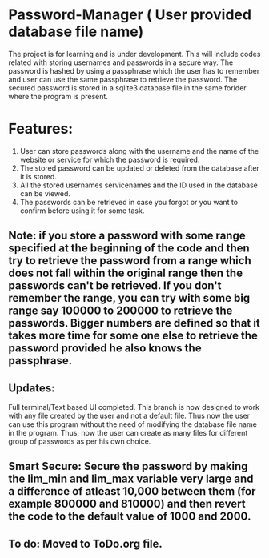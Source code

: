 # Password-Manager ( User provided database file name)
The project is for learning and is under development.
This will include codes related with storing usernames and passwords in a secure way.
The password is hashed by using a passphrase which the user has to remember and user can use the same passphrase to retrieve the password.
The secured password is stored in a sqlite3 database file in the same forlder where the program is present.
# Features:
 1. User can store passwords along with the username and the name of the website or service for which the password is required.
 2. The stored password can be updated or deleted from the database after it is stored.
 3. All the stored usernames servicenames and the ID used in the database can be viewed.
 4. The passwords can be retrieved in case you forgot or you want to confirm before using it for some task.
 
 
## Note: if you store a password with some range specified at the beginning of the code and then try to retrieve the password from a range which does not fall within the original range then the passwords can't be retrieved. If you don't remember the range, you can try with some big range say 100000 to 200000 to retrieve the passwords. Bigger numbers are defined so that it takes more time for some one else to retrieve the password provided he also knows the passphrase.

## Updates: 
Full terminal/Text based UI completed.
This branch is now designed to work with any file created by the user and not a default file. Thus now the user can use this program without the need of modifying the database file name in the program.
Thus, now the user can create as many files for different group of passwords as per his own choice.

## Smart Secure: Secure the password by making the lim_min and lim_max variable very large and a difference of atleast 10,000 between them (for example 800000 and 810000) and then revert the code to the default value of 1000 and 2000.
## To do: Moved to ToDo.org file.






